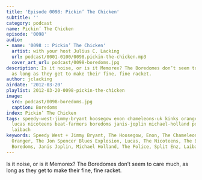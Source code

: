 ```yaml
---
title: 'Episode 0098: Pickin’ The Chicken'
subtitle: ''
category: podcast
name: Pickin’ The Chicken
episode: '0098'
audio:
- name: '0098 :: Pickin’ The Chicken'
  artist: with your host Julius C. Lacking
  url: podcast/0001-0100/0098.pickin-the-chicken.mp3
  cover_art_url: podcast/0098-boredoms.jpg
description: Is it noise, or is it Memorex? The Boredomes don’t seem to care much,
  as long as they get to make their fine, fine racket.
author: jclacking
airdate: '2012-03-20'
playlist: 2012-03-20-0098-pickin-the-chicken
image:
  src: podcast/0098-boredoms.jpg
  caption: Boredoms
index: Pickin’ The Chicken
tags: speedy-west-jimmy-bryant hoosegow enon chameleons-uk kinks oranger jon-spencer-blues-explosion
  lucas nicoteens beat-farmers boredoms janis-joplin michael-holland police split-enz
  laibach
keywords: Speedy West + Jimmy Bryant, The Hoosegow, Enon, The Chameleons UK, The Kinks,
  Oranger, The Jon Spencer Blues Explosion, Lucas, The Nicoteens, The Beat Farmers,
  Boredoms, Janis Joplin, Michael Holland, The Police, Split Enz, Laibach
---
```

Is it noise, or is it Memorex? The Boredomes don’t seem to care much, as long as they get to make their fine, fine racket.
